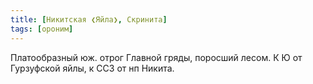 ```yaml
---
title: [Никитская ❮Яйла❯, Скринита]
tags: [ороним]
---
```


Платообразный юж. отрог Главной гряды, поросший лесом. К Ю от Гурзуфской яйлы, к
ССЗ от нп Никита.
